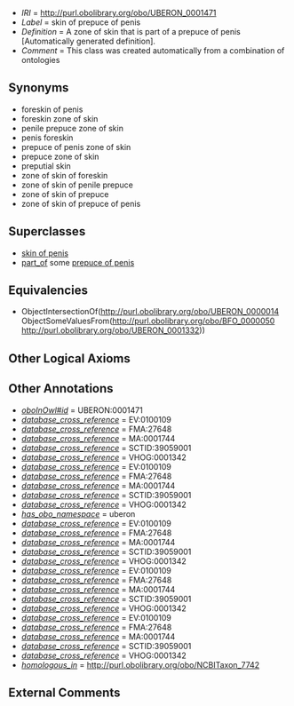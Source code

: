  * *IRI* = http://purl.obolibrary.org/obo/UBERON_0001471
 * *Label* = skin of prepuce of penis
 * *Definition* = A zone of skin that is part of a prepuce of penis [Automatically generated definition].
 * *Comment* = This class was created automatically from a combination of ontologies

## Synonyms

 * foreskin of penis
 * foreskin zone of skin
 * penile prepuce zone of skin
 * penis foreskin
 * prepuce of penis zone of skin
 * prepuce zone of skin
 * preputial skin
 * zone of skin of foreskin
 * zone of skin of penile prepuce
 * zone of skin of prepuce
 * zone of skin of prepuce of penis

## Superclasses

 * [skin of penis](../../UBERON/31/UBERON_0001331.md)
 * [part_of](../../BFO/50/BFO_0000050.md) some [prepuce of penis](../../UBERON/32/UBERON_0001332.md)

## Equivalencies

 * ObjectIntersectionOf(<http://purl.obolibrary.org/obo/UBERON_0000014> ObjectSomeValuesFrom(<http://purl.obolibrary.org/obo/BFO_0000050> <http://purl.obolibrary.org/obo/UBERON_0001332>))

## Other Logical Axioms


## Other Annotations

 * *[oboInOwl#id](../../id/oboInOwl#id.md)* = UBERON:0001471
 * *[database_cross_reference](../../ef/oboInOwl#hasDbXref.md)* = EV:0100109
 * *[database_cross_reference](../../ef/oboInOwl#hasDbXref.md)* = FMA:27648
 * *[database_cross_reference](../../ef/oboInOwl#hasDbXref.md)* = MA:0001744
 * *[database_cross_reference](../../ef/oboInOwl#hasDbXref.md)* = SCTID:39059001
 * *[database_cross_reference](../../ef/oboInOwl#hasDbXref.md)* = VHOG:0001342
 * *[database_cross_reference](../../ef/oboInOwl#hasDbXref.md)* = EV:0100109
 * *[database_cross_reference](../../ef/oboInOwl#hasDbXref.md)* = FMA:27648
 * *[database_cross_reference](../../ef/oboInOwl#hasDbXref.md)* = MA:0001744
 * *[database_cross_reference](../../ef/oboInOwl#hasDbXref.md)* = SCTID:39059001
 * *[database_cross_reference](../../ef/oboInOwl#hasDbXref.md)* = VHOG:0001342
 * *[has_obo_namespace](../../ce/oboInOwl#hasOBONamespace.md)* = uberon
 * *[database_cross_reference](../../ef/oboInOwl#hasDbXref.md)* = EV:0100109
 * *[database_cross_reference](../../ef/oboInOwl#hasDbXref.md)* = FMA:27648
 * *[database_cross_reference](../../ef/oboInOwl#hasDbXref.md)* = MA:0001744
 * *[database_cross_reference](../../ef/oboInOwl#hasDbXref.md)* = SCTID:39059001
 * *[database_cross_reference](../../ef/oboInOwl#hasDbXref.md)* = VHOG:0001342
 * *[database_cross_reference](../../ef/oboInOwl#hasDbXref.md)* = EV:0100109
 * *[database_cross_reference](../../ef/oboInOwl#hasDbXref.md)* = FMA:27648
 * *[database_cross_reference](../../ef/oboInOwl#hasDbXref.md)* = MA:0001744
 * *[database_cross_reference](../../ef/oboInOwl#hasDbXref.md)* = SCTID:39059001
 * *[database_cross_reference](../../ef/oboInOwl#hasDbXref.md)* = VHOG:0001342
 * *[database_cross_reference](../../ef/oboInOwl#hasDbXref.md)* = EV:0100109
 * *[database_cross_reference](../../ef/oboInOwl#hasDbXref.md)* = FMA:27648
 * *[database_cross_reference](../../ef/oboInOwl#hasDbXref.md)* = MA:0001744
 * *[database_cross_reference](../../ef/oboInOwl#hasDbXref.md)* = SCTID:39059001
 * *[database_cross_reference](../../ef/oboInOwl#hasDbXref.md)* = VHOG:0001342
 * *[homologous_in](../../core#homologous/in/core#homologous_in.md)* = http://purl.obolibrary.org/obo/NCBITaxon_7742

## External Comments

